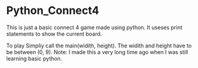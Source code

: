 # Python_Connect4
This is just a basic connect 4 game made using python.
It useses print statements to show the current board.

To play Simpliy call the main(widith, height). The widith and height have to be between (0, 9).
Note: I made this a very long time ago when I was still learning basic python.
